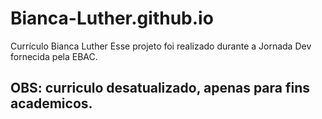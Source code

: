 # Bianca-Luther.github.io
Currículo Bianca Luther
Esse projeto foi realizado durante a Jornada Dev fornecida pela EBAC.

## OBS: curriculo desatualizado, apenas para fins academicos.